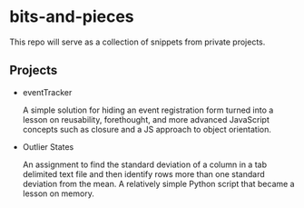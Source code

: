 # bits-and-pieces

This repo will serve as a collection of snippets from private projects.

## Projects

* eventTracker

   A simple solution for hiding an event registration form turned into a lesson on reusability, forethought, and more advanced JavaScript concepts such as closure and a JS approach to object orientation.
   
* Outlier States

   An assignment to find the standard deviation of a column in a tab delimited text file and then identify rows more than one standard deviation from the mean. A relatively simple Python script that became a lesson on memory.
